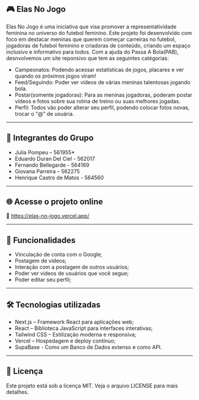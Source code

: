 ## 🎮 Elas No Jogo
Elas No Jogo é uma iniciativa que visa promover a representatividade feminina no universo do futebol feminino. Este projeto foi desenvolvido com foco em destacar meninas que querem começar carreiras no futebol, jogadoras de futebol feminino e criadoras de conteúdo, criando um espaço inclusivo e informativo para todos. Com a ajuda do Passa A Bola(PAB), desnvolvemos um site reponsivo que tem as seguintes catégorias:
  - Campeonatos: Podendo acessar estatísticas de jogos, placares e ver quando os próximos jogos viram!
  - Feed/Seguindo: Poder ver vídeos de várias meninas talentosas jogando bola.
  - Postar(somente jogadoras): Para as meninas jogadoras, poderam postar vídeos e fotos sobre sua rotina de treino ou suas melhores jogadas.
  - Perfil: Todos vão poder alterar seu perfil, podendo colocar fotos novas, trocar o "@" de usuária.
 
---

## 👥 Integrantes do Grupo
  - Julia Pompeu – 561955* 
  - Eduardo Duran Del Ciel - 562017
  - Fernando Bellegarde - 564169
  - Giovana Parreira – 562275
  - Henrique Castro de Matos - 564560

---
 
## 🌐 Acesse o projeto online
  🔗 https://elas-no-jogo.vercel.app/
 
---
 
## 🧠 Funcionalidades
 - Vinculação de conta com o Google;
 - Postagem de vídeos;
 - Interação com a postagem de outros usuários;
 - Poder ver vídeos de usuários que você segue;
 - Poder editar seu perfil;

---

## 🛠️ Tecnologias utilizadas
   - Next.js – Framework React para aplicações web;
   - React – Biblioteca JavaScript para interfaces interativas;
   - Tailwind CSS – Estilização moderna e responsiva;
   - Vercel – Hospedagem e deploy contínuo;
   - SupaBase - Como um Banco de Dados extenso e como API.
 
---

## 📄 Licença
Este projeto está sob a licença MIT. Veja o arquivo LICENSE para mais detalhes.
